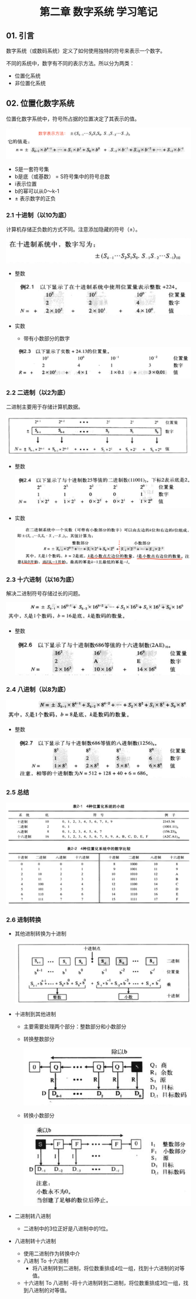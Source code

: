 <h1><center> 第二章 数字系统 学习笔记</center></h1>

## 01. 引言
数字系统（或数码系统）定义了如何使用独特的符号来表示一个数字。

不同的系统中，数字有不同的表示方法。所以分为两类：
- 位置化系统
- 非位置化系统

## 02. 位置化数字系统
位置化数字系统中，符号所占据的位置决定了其表示的值。

![](./img/ch02_img/位置化数字系统.png)

- S是一套符号集
- b是底（或基数） = S符号集中的符号总数
- i表示位置
- b的幂可以从0～k-1
- $\pm$ 表示数字的正负


### 2.1 十进制（以10为底）
计算机存储正负数的方式不同。注意添加隐藏的符号（$\pm$）。

![](./img/ch02_img/十进制表示形式.png)

- 整数
    
    ![](./img/ch02_img/十进制整数例子.png)

- 实数
    - 带有小数部分的数字

    ![](./img/ch02_img/十进制小数例子.png)



### 2.2 二进制（以2为底）
二进制主要用于存储计算机数据。

![](./img/ch02_img/二进制表示形式.png)

- 整数

    ![](./img/ch02_img/二进制整数例子.png)
 
- 实数

    ![](./img/ch02_img/二进制小数格式.png)


### 2.3 十六进制（以16为底）
解决二进制符号存储过长的问题。

![](./img/ch02_img/十六进制表示形式.pnf.png)

- 整数

    ![](./img/ch02_img/十六进制整数例子.png)

### 2.4 八进制（以8为底）

![](./img/ch02_img//八进制表示形式.png)

- 整数

    ![](./img/ch02_img/八进制整数例子.png)


### 2.5 总结

![](./img/ch02_img/位置化数字系统总结.png)


### 2.6 进制转换

- 其他进制转换为十进制

    ![](./img/ch02_img/其他进制到十进制的转换.png)

- 十进制到其他进制

    - 主要需要处理两个部分：整数部分和小数部分

    - 转换整数部分

        ![](./img/ch02_img/十进制到其他进制整数部分.png)

    - 转换小数部分

        ![](./img/ch02_img/十进制转换其他进制小数部分.png)


- 二进制转八进制
    - 二进制中的3位正好是八进制中的1位。


- 八进制转十六进制
    - 使用二进制作为转换中介
    - 八进制 To 十六进制
        - 将八进制转到二进制，将位数重排成4位一组，找到十六进制的对等值。
    - 十六进制 To 八进制
        -将十六进制转到二进制，将位数重排成3位一组，找到八进制的对等值。